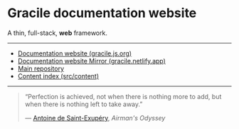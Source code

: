 # Gracile documentation website

A thin, full-stack, **web** framework.

---

- [Documentation website (gracile.js.org)](https://gracile.js.org/)
- [Documentation website Mirror (gracile.netlify.app)](https://gracile.netlify.app/)
- [Main repository](https://github.com/gracile-web/gracile)
- [Content index (src/content)](./src/content)

---

> “Perfection is achieved, not when there is nothing more to add,
> but when there is nothing left to take away.”
>
> ― [Antoine de Saint-Exupéry](https://en.wikipedia.org/wiki/Antoine_de_Saint-Exup%C3%A9ry), _Airman's Odyssey_

